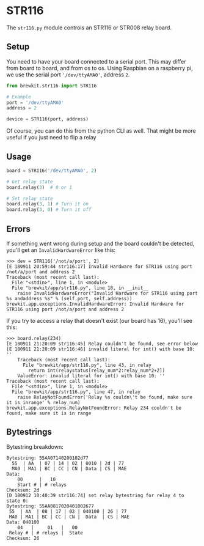 # STR116
The `str116.py` module controls an STR116 or STR008 relay board.

## Setup
You need to have your board connected to a serial port. This may differ from board to board, and from os to os. Using Raspbian on a raspberry pi, we use the serial port `'/dev/ttyAMA0'`, address `2`.

```python
from brewkit.str116 import STR116

# Example
port = '/dev/ttyAMA0'
address = 2

device = STR116(port, address)
```
Of course, you can do this from the python CLI as well. That might be more useful if you just need to flip a relay

## Usage
```python
board = STR116('/dev/ttyAMA0', 2)

# Get relay state
board.relay(3)  # 0 or 1

# Set relay state
board.relay(3, 1) # Turn it on
board.relay(3, 0) # Turn it off
```

## Errors
If something went wrong during setup and the board couldn't be detected, you'll get an `InvalidHardwareError` like this:
```
>>> dev = STR116('/not/a/port', 2)
[E 180911 20:59:44 str116:17] Invalid Hardware for STR116 using port /not/a/port and address 2
Traceback (most recent call last):
  File "<stdin>", line 1, in <module>
  File "brewkit/app/str116.py", line 18, in __init__
    raise InvalidHardwareError("Invalid Hardware for STR116 using port %s andaddress %s" % (self.port, self.address))
brewkit.app.exceptions.InvalidHardwareError: Invalid Hardware for STR116 using port /not/a/port and address 2
```

If you try to access a relay that doesn't exist (our board has 16), you'll see this:
```
>>> board.relay(234)
[E 180911 21:20:09 str116:45] Relay couldn't be found, see error below
[E 180911 21:20:09 str116:46] invalid literal for int() with base 10: ''
    Traceback (most recent call last):
      File "brewkit/app/str116.py", line 43, in relay
        return int(relaystatus[relay_num*2:relay_num*2+2])
    ValueError: invalid literal for int() with base 10: ''
Traceback (most recent call last):
  File "<stdin>", line 1, in <module>
  File "brewkit/app/str116.py", line 47, in relay
    raise RelayNotFoundError('Relay %s couldn\'t be found, make sure it is inrange' % relay_num)
brewkit.app.exceptions.RelayNotFoundError: Relay 234 couldn't be found, make sure it is in range
```

## Bytestrings
Bytestring breakdown:
```log
Bytestring: 55AA07140200102d77
  55  | AA  | 07 | 14 | 02 | 0010 | 2d | 77
  MA0 | MA1 | BC | CC | CN | Data | CS | MAE
Data:
    00      |   10
    Start # | # relays
Checksum: 2d
[D 180912 10:40:39 str116:74] set relay bytestring for relay 4 to state 0:
Bytestring: 55AA0817020401002677
 55  | AA  | 08 | 17 | 02 | 040100 | 26 | 77
 MA0 | MA1 | BC | CC | CN |  Data  | CS | MAE
Data: 040100
    04   |     01   |   00
 Relay # | # relays |  State
Checksum: 26
```
